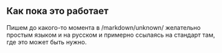 ## Как пока это работает

Пишем до какого-то момента в /markdown/unknown/
желательно простым языком и на русском и примерно ссылаясь на стандарт там, где это может быть нужно.
